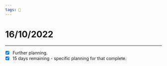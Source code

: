 ```yaml
---
tags: 📆
---
```


# 16/10/2022
---

- [x] Further planning.
- [x] 15 days remaining - specific planning for that complete.
